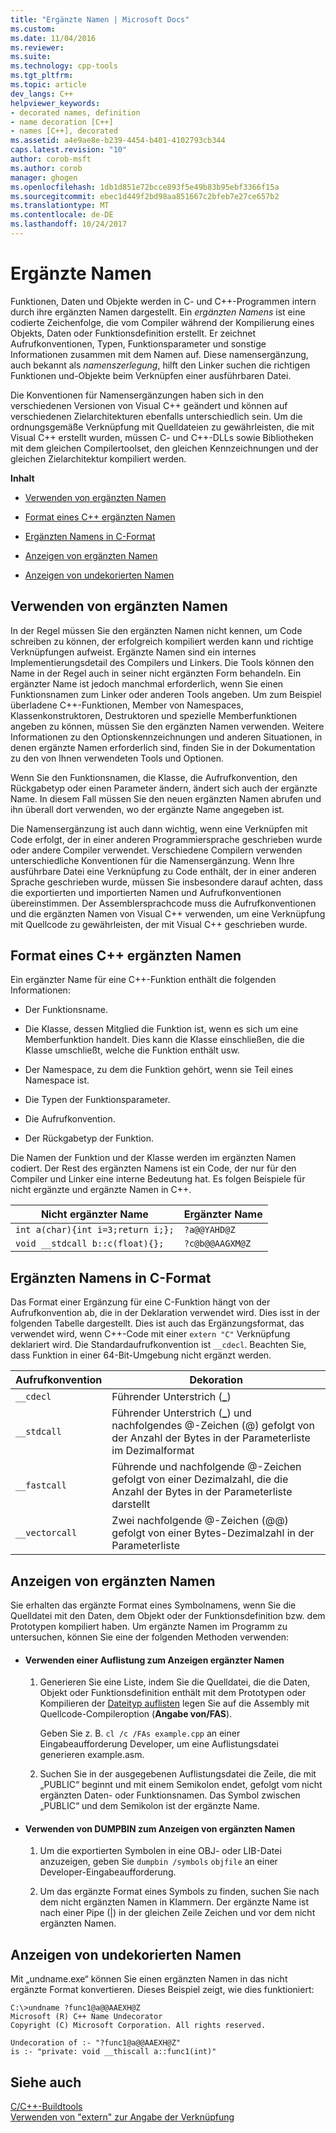 ```yaml
---
title: "Ergänzte Namen | Microsoft Docs"
ms.custom: 
ms.date: 11/04/2016
ms.reviewer: 
ms.suite: 
ms.technology: cpp-tools
ms.tgt_pltfrm: 
ms.topic: article
dev_langs: C++
helpviewer_keywords:
- decorated names, definition
- name decoration [C++]
- names [C++], decorated
ms.assetid: a4e9ae8e-b239-4454-b401-4102793cb344
caps.latest.revision: "10"
author: corob-msft
ms.author: corob
manager: ghogen
ms.openlocfilehash: 1db1d851e72bcce893f5e49b83b95ebf3366f15a
ms.sourcegitcommit: ebec1d449f2bd98aa851667c2bfeb7e27ce657b2
ms.translationtype: MT
ms.contentlocale: de-DE
ms.lasthandoff: 10/24/2017
---
```

# <a name="decorated-names"></a>Ergänzte Namen
Funktionen, Daten und Objekte werden in C- und C++-Programmen intern durch ihre ergänzten Namen dargestellt. Ein *ergänzten Namens* ist eine codierte Zeichenfolge, die vom Compiler während der Kompilierung eines Objekts, Daten oder Funktionsdefinition erstellt. Er zeichnet Aufrufkonventionen, Typen, Funktionsparameter und sonstige Informationen zusammen mit dem Namen auf. Diese namensergänzung, auch bekannt als *namenszerlegung*, hilft den Linker suchen die richtigen Funktionen und-Objekte beim Verknüpfen einer ausführbaren Datei.  
  
 Die Konventionen für Namensergänzungen haben sich in den verschiedenen Versionen von Visual C++ geändert und können auf verschiedenen Zielarchitekturen ebenfalls unterschiedlich sein. Um die ordnungsgemäße Verknüpfung mit Quelldateien zu gewährleisten, die mit Visual C++ erstellt wurden, müssen C- und C++-DLLs sowie Bibliotheken mit dem gleichen Compilertoolset, den gleichen Kennzeichnungen und der gleichen Zielarchitektur kompiliert werden.  
  
 **Inhalt**  
  
-   [Verwenden von ergänzten Namen](#Using)  
  
-   [Format eines C++ ergänzten Namen](#Format)  
  
-   [Ergänzten Namens in C-Format](#FormatC)  
  
-   [Anzeigen von ergänzten Namen](#Viewing)  
  
-   [Anzeigen von undekorierten Namen](#Undecorated)  
  
##  <a name="Using"></a>Verwenden von ergänzten Namen  
 In der Regel müssen Sie den ergänzten Namen nicht kennen, um Code schreiben zu können, der erfolgreich kompiliert werden kann und richtige Verknüpfungen aufweist. Ergänzte Namen sind ein internes Implementierungsdetail des Compilers und Linkers. Die Tools können den Name in der Regel auch in seiner nicht ergänzten Form behandeln. Ein ergänzter Name ist jedoch manchmal erforderlich, wenn Sie einen Funktionsnamen zum Linker oder anderen Tools angeben. Um zum Beispiel überladene C++-Funktionen, Member von Namespaces, Klassenkonstruktoren, Destruktoren und spezielle Memberfunktionen angeben zu können, müssen Sie den ergänzten Namen verwenden. Weitere Informationen zu den Optionskennzeichnungen und anderen Situationen, in denen ergänzte Namen erforderlich sind, finden Sie in der Dokumentation zu den von Ihnen verwendeten Tools und Optionen.  
  
 Wenn Sie den Funktionsnamen, die Klasse, die Aufrufkonvention, den Rückgabetyp oder einen Parameter ändern, ändert sich auch der ergänzte Name. In diesem Fall müssen Sie den neuen ergänzten Namen abrufen und ihn überall dort verwenden, wo der ergänzte Name angegeben ist.  
  
 Die Namensergänzung ist auch dann wichtig, wenn eine Verknüpfen mit Code erfolgt, der in einer anderen Programmiersprache geschrieben wurde oder andere Compiler verwendet. Verschiedene Compilern verwenden unterschiedliche Konventionen für die Namensergänzung. Wenn Ihre ausführbare Datei eine Verknüpfung zu Code enthält, der in einer anderen Sprache geschrieben wurde, müssen Sie insbesondere darauf achten, dass die exportierten und importierten Namen und Aufrufkonventionen übereinstimmen. Der Assemblersprachcode muss die Aufrufkonventionen und die ergänzten Namen von Visual C++ verwenden, um eine Verknüpfung mit Quellcode zu gewährleisten, der mit Visual C++ geschrieben wurde.  
  
##  <a name="Format"></a>Format eines C++ ergänzten Namen  
 Ein ergänzter Name für eine C++-Funktion enthält die folgenden Informationen:  
  
-   Der Funktionsname.  
  
-   Die Klasse, dessen Mitglied die Funktion ist, wenn es sich um eine Memberfunktion handelt. Dies kann die Klasse einschließen, die die Klasse umschließt, welche die Funktion enthält usw.  
  
-   Der Namespace, zu dem die Funktion gehört, wenn sie Teil eines Namespace ist.  
  
-   Die Typen der Funktionsparameter.  
  
-   Die Aufrufkonvention.  
  
-   Der Rückgabetyp der Funktion.  
  
 Die Namen der Funktion und der Klasse werden im ergänzten Namen codiert. Der Rest des ergänzten Namens ist ein Code, der nur für den Compiler und Linker eine interne Bedeutung hat. Es folgen Beispiele für nicht ergänzte und ergänzte Namen in C++.  
  
|Nicht ergänzter Name|Ergänzter Name|  
|----------------------|--------------------|  
|`int a(char){int i=3;return i;};`|`?a@@YAHD@Z`|  
|`void __stdcall b::c(float){};`|`?c@b@@AAGXM@Z`|  
  
##  <a name="FormatC"></a>Ergänzten Namens in C-Format  
 Das Format einer Ergänzung für eine C-Funktion hängt von der Aufrufkonvention ab, die in der Deklaration verwendet wird. Dies isst in der folgenden Tabelle dargestellt. Dies ist auch das Ergänzungsformat, das verwendet wird, wenn C++-Code mit einer `extern "C"` Verknüpfung deklariert wird. Die Standardaufrufkonvention ist `__cdecl`. Beachten Sie, dass Funktion in einer 64-Bit-Umgebung nicht ergänzt werden.  
  
|Aufrufkonvention|Dekoration|  
|------------------------|----------------|  
|`__cdecl`|Führender Unterstrich (**_**)|  
|`__stdcall`|Führender Unterstrich (**_**) und nachfolgendes @-Zeichen (@) gefolgt von der Anzahl der Bytes in der Parameterliste im Dezimalformat|  
|`__fastcall`|Führende und nachfolgende @-Zeichen gefolgt von einer Dezimalzahl, die die Anzahl der Bytes in der Parameterliste darstellt|  
|`__vectorcall`|Zwei nachfolgende @-Zeichen (@@) gefolgt von einer Bytes-Dezimalzahl in der Parameterliste|  
  
##  <a name="Viewing"></a>Anzeigen von ergänzten Namen  
 Sie erhalten das ergänzte Format eines Symbolnamens, wenn Sie die Quelldatei mit den Daten, dem Objekt oder der Funktionsdefinition bzw. dem Prototypen kompiliert haben. Um ergänzte Namen im Programm zu untersuchen, können Sie eine der folgenden Methoden verwenden:  
  
-   #### <a name="to-use-a-listing-to-view-decorated-names"></a>Verwenden einer Auflistung zum Anzeigen ergänzter Namen  
  
    1.  Generieren Sie eine Liste, indem Sie die Quelldatei, die die Daten, Objekt oder Funktionsdefinition enthält mit dem Prototypen oder Kompilieren der [Dateityp auflisten](../../build/reference/fa-fa-listing-file.md) legen Sie auf die Assembly mit Quellcode-Compileroption (**Angabe von/FAS**).  
  
         Geben Sie z. B. `cl /c /FAs example.cpp` an einer Eingabeaufforderung Developer, um eine Auflistungsdatei generieren example.asm.  
  
    2.  Suchen Sie in der ausgegebenen Auflistungsdatei die Zeile, die mit „PUBLIC“ beginnt und mit einem Semikolon endet, gefolgt vom nicht ergänzten Daten- oder Funktionsnamen. Das Symbol zwischen „PUBLIC“ und dem Semikolon ist der ergänzte Name.  
  
-   #### <a name="to-use-dumpbin-to-view-decorated-names"></a>Verwenden von DUMPBIN zum Anzeigen von ergänzten Namen  
  
    1.  Um die exportierten Symbolen in eine OBJ- oder LIB-Datei anzuzeigen, geben Sie `dumpbin /symbols` `objfile` an einer Developer-Eingabeaufforderung.  
  
    2.  Um das ergänzte Format eines Symbols zu finden, suchen Sie nach dem nicht ergänzten Namen in Klammern. Der ergänzte Name ist nach einer Pipe (&#124;) in der gleichen Zeile Zeichen und vor dem nicht ergänzten Namen.  
  
##  <a name="Undecorated"></a>Anzeigen von undekorierten Namen  
 Mit „undname.exe“ können Sie einen ergänzten Namen in das nicht ergänzte Format konvertieren. Dieses Beispiel zeigt, wie dies funktioniert:  
  
```  
C:\>undname ?func1@a@@AAEXH@Z  
Microsoft (R) C++ Name Undecorator  
Copyright (C) Microsoft Corporation. All rights reserved.  
  
Undecoration of :- "?func1@a@@AAEXH@Z"  
is :- "private: void __thiscall a::func1(int)"  
```  
  
## <a name="see-also"></a>Siehe auch  
 [C/C++-Buildtools](../../build/reference/c-cpp-build-tools.md)   
 [Verwenden von "extern" zur Angabe der Verknüpfung](../../cpp/using-extern-to-specify-linkage.md)